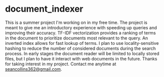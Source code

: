 # document_indexer
This is a summer project I'm working on in my free time. The project is meant to give me an introductory experience with speeding up queries and improving their accuracy. TF-IDF vectorization provides a ranking of terms in the document to prioritize documents most relevant to the query. An inverted index allows for fast lookup of terms. I plan to use locality-sensitive hashing to reduce the number of considered documents during the search process. In early stages the document reader will be limited to locally stored files, but I plan to have it interact with web documents in the future. 
Thanks for taking interest in my project. Contact me anytime at seancollins362@gmail.com.
